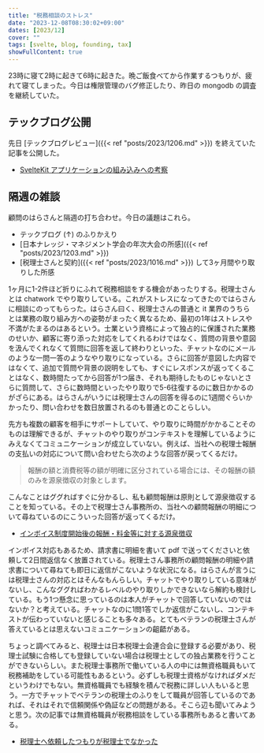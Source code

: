 ```yaml
---
title: "税務相談のストレス"
date: "2023-12-08T08:30:02+09:00"
dates: [2023/12]
cover: ""
tags: [svelte, blog, founding, tax]
showFullContent: true
---
```


23時に寝て2時に起きて6時に起きた。晩ご飯食べてから作業するつもりが、疲れて寝てしまった。今日は権限管理のバグ修正したり、昨日の mongodb の調査を継続していた。

## テックブログ公開

先日 [テックブログレビュー]({{< ref "posts/2023/1206.md" >}}) を終えていた記事を公開した。

* [SvelteKit アプリケーションの組み込みへの考察](https://blog.osstech.co.jp/posts/2023/12/sveltekit-apps-integration/)

## 隔週の雑談

顧問のはらさんと隔週の打ち合わせ。今日の議題はこれら。

* テックブログ (↑) のふりかえり
* [日本ナレッジ・マネジメント学会の年次大会の所感]({{< ref "posts/2023/1203.md" >}})
* [税理士さんと契約]({{< ref "posts/2023/1016.md" >}}) して3ヶ月間やり取りした所感

1ヶ月に1-2件ほど折りにふれて税務相談をする機会があったりする。税理士さんとは chatwork でやり取りしている。これがストレスになってきたのではらさんに相談にのってもらった。はらさん曰く、税理士さんの普通と it 業界のうちらとは業務の取り組み方への姿勢がまったく異なるため、最初の1年はストレスや不満がたまるのはあるという。士業という資格によって独占的に保護された業務のせいか、顧客に寄り添った対応をしてくれるわけではなく、質問の背景や意図を汲んでくれなくて質問に回答を返して終わりといった、チャットなのにメールのような一問一答のようなやり取りになっている。さらに回答が意図した内容ではなくて、追加で質問や背景の説明をしても、すぐにレスポンスが返ってくることはなく、数時間たってから回答が1つ届き、それも期待したものじゃないとさらに質問して、さらに数時間といったやり取りで5-6往復するのに数日かかるのがざらにある。はらさんがいうには税理士さんの回答を得るのに1週間ぐらいかかったり、問い合わせを数日放置されるのも普通とのことらしい。

先方も複数の顧客を相手にサポートしていて、やり取りに時間がかかることそのものは理解できるが、チャットのやり取りがコンテキストを理解しているようにみえなくてコミュニケーションが成立していない。例えば、当社への税理士報酬の支払いの対応について問い合わせたら次のような回答が戻ってくるだけ。

> 報酬の額と消費税等の額が明確に区分されている場合には、その報酬の額のみを源泉徴収の対象とします。

こんなことはググればすぐに分かるし、私も顧問報酬は原則として源泉徴収することを知っている。その上で税理士さん事務所の、当社への顧問報酬の明細について尋ねているのにこういった回答が返ってくるだけ。

* [インボイス制度開始後の報酬・料金等に対する源泉徴収](https://www.nta.go.jp/law/tsutatsu/kobetsu/shotoku/gensen/111209/01.htm)

インボイス対応もあるため、請求書に明細を書いて pdf で送ってくださいと依頼して2日間返信なく放置されている。税理士さん事務所の顧問報酬の明細や請求書について尋ねても即日に返信がこないような状況になる。はらさんが言うには税理士さんの対応とはそんなもんらしい。チャットでやり取りしている意味がないし、こんなググればわかるレベルのやり取りしかできないなら解約も検討している。もう1つ懸念に思っているのは本人がチャットで回答していないのではないか？と考えている。チャットなのに1問1答でしか返信がこないし、コンテキストが伝わっていないと感じることも多々ある。とてもベテランの税理士さんが答えているとは思えないコミュニケーションの齟齬がある。

ちょっと調べてみると、税理士は日本税理士会連合会に登録する必要があり、税理士試験に合格しても登録していない場合は税理士としての独占業務を行うことができないらしい。また税理士事務所で働いている人の中には無資格職員もいて税務補助をしている可能性もあるという。必ずしも税理士資格がなければダメだというわけでもない。無資格職員でも経験を積んで税務に詳しい人もいると思う。一方でチャットでベテランの税理士のふりをして職員が回答しているのであれば、それはそれで信頼関係や偽証などの問題がある。そこら辺も聞いてみようと思う。次の記事では無資格職員が税務相談をしている事務所もあると書いてある。

* [税理士へ依頼したつもりが税理士でなかった](http://soei-tax.jp/15326648136918)
